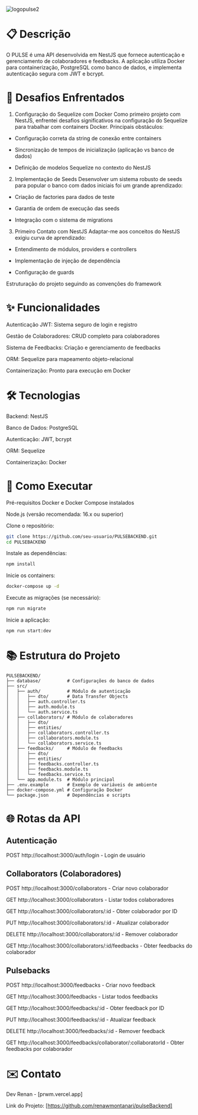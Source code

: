 ![logopulse2](https://github.com/user-attachments/assets/7a93af43-084c-43b0-b209-a66fbbde3da8)

# 📋 Descrição

O PULSE é uma API desenvolvida em NestJS que fornece autenticação e gerenciamento de colaboradores e feedbacks. A aplicação utiliza Docker para containerização, PostgreSQL como banco de dados, e implementa autenticação segura com JWT e bcrypt.

# 🧗 Desafios Enfrentados
1. Configuração do Sequelize com Docker
Como primeiro projeto com NestJS, enfrentei desafios significativos na configuração do Sequelize para trabalhar com containers Docker. Principais obstáculos:

  - Configuração correta da string de conexão entre containers

  - Sincronização de tempos de inicialização (aplicação vs banco de dados)

  - Definição de modelos Sequelize no contexto do NestJS
  

2. Implementação de Seeds
Desenvolver um sistema robusto de seeds para popular o banco com dados iniciais foi um grande aprendizado:

  - Criação de factories para dados de teste

  - Garantia de ordem de execução das seeds

  - Integração com o sistema de migrations


3. Primeiro Contato com NestJS
Adaptar-me aos conceitos do NestJS exigiu curva de aprendizado:

  - Entendimento de módulos, providers e controllers

  - Implementação de injeção de dependência

  - Configuração de guards

Estruturação do projeto seguindo as convenções do framework

# ✨ Funcionalidades
Autenticação JWT: Sistema seguro de login e registro

Gestão de Colaboradores: CRUD completo para colaboradores

Sistema de Feedbacks: Criação e gerenciamento de feedbacks

ORM: Sequelize para mapeamento objeto-relacional

Containerização: Pronto para execução em Docker

# 🛠 Tecnologias
Backend: NestJS

Banco de Dados: PostgreSQL

Autenticação: JWT, bcrypt

ORM: Sequelize

Containerização: Docker

# 🚀 Como Executar
Pré-requisitos
Docker e Docker Compose instalados

Node.js (versão recomendada: 16.x ou superior)

Clone o repositório:
```bash
git clone https://github.com/seu-usuario/PULSEBACKEND.git
cd PULSEBACKEND
```

Instale as dependências:
```bash
npm install
```

Inicie os containers:
```bash
docker-compose up -d
```

Execute as migrações (se necessário):
```bash
npm run migrate
```

Inicie a aplicação:
```bash
npm run start:dev
```

# 📚 Estrutura do Projeto

```text
PULSEBACKEND/
├── database/          # Configurações do banco de dados
├── src/
│   ├── auth/          # Módulo de autenticação
│   │   ├── dto/       # Data Transfer Objects
│   │   ├── auth.controller.ts
│   │   ├── auth.module.ts
│   │   └── auth.service.ts
│   ├── collaborators/ # Módulo de colaboradores
│   │   ├── dto/
│   │   ├── entities/
│   │   ├── collaborators.controller.ts
│   │   ├── collaborators.module.ts
│   │   └── collaborators.service.ts
│   ├── feedbacks/     # Módulo de feedbacks
│   │   ├── dto/
│   │   ├── entities/
│   │   ├── feedbacks.controller.ts
│   │   ├── feedbacks.module.ts
│   │   └── feedbacks.service.ts
│   └── app.module.ts  # Módulo principal
├── .env.example       # Exemplo de variáveis de ambiente
├── docker-compose.yml # Configuração Docker
└── package.json       # Dependências e scripts
```

# 🌐 Rotas da API

## Autenticação
POST http://localhost:3000/auth/login - Login de usuário

## Collaborators (Colaboradores)
POST http://localhost:3000/collaborators - Criar novo colaborador

GET http://localhost:3000/collaborators - Listar todos colaboradores

GET http://localhost:3000/collaborators/:id - Obter colaborador por ID

PUT http://localhost:3000/collaborators/:id - Atualizar colaborador

DELETE http://localhost:3000/collaborators/:id - Remover colaborador

GET http://localhost:3000/collaborators/:id/feedbacks - Obter feedbacks do colaborador

## Pulsebacks
POST http://localhost:3000/feedbacks - Criar novo feedback

GET http://localhost:3000/feedbacks - Listar todos feedbacks

GET http://localhost:3000/feedbacks/:id - Obter feedback por ID

PUT http://localhost:3000/feedbacks/:id - Atualizar feedback

DELETE http://localhost:3000/feedbacks/:id - Remover feedback

GET http://localhost:3000/feedbacks/collaborator/:collaboratorId - Obter feedbacks por colaborador

# ✉️ Contato
Dev Renan - [prwm.vercel.app]

Link do Projeto: [https://github.com/renawmontanari/pulseBackend]
